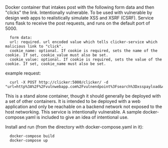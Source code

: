 Docker container that intakes post with the following form data and then "clicks" the link. Intentionally vulnerable. To be used with vulnerable by design web apps to realistically simulate XSS and XSRF (CSRF). Service runs flask to receive the post requests, and runs on the default port of 5000.  
   
      form data:  
      url: required. url encoded value which tells clicker-service which malicious link to "click".  
      cookie_name: optional. If cookie is required, sets the name of the cookie. If set, cookie_value must also be set.  
      cookie_value: optional. If cookie is required, sets the value of the cookie. If set, cookie_name must also be set.  

example request:  
  
      curl -X POST http://clicker:5000/clicker/ -d "url=http%3A%2F%2Fvulnwebapp.com%2Fvulnendpoint%3Fsearch%3Dxsspayload&cookie_name=user&cookie_value=admin"  

This is a stand alone container, though it should generally be deployed with a set of other containers. It is intended to be deployed with a web application and only be reachable on a backend network not exposed to the host networking. This service is intentionally vulnerable. A sample docker-compose.yaml is included to give an idea of intentional use.  
  
Install and run (from the directory with docker-compose.yaml in it):  

      docker-compose build
      docker-compose up
